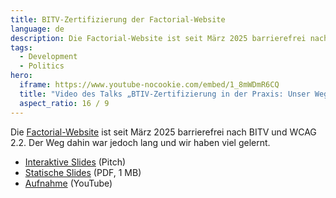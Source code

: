 ```yaml
---
title: BITV-Zertifizierung der Factorial-Website
language: de
description: Die Factorial-Website ist seit März 2025 barrierefrei nach BITV und WCAG 2.2. Der Weg dahin war jedoch lang und wir haben viel gelernt.
tags:
  - Development
  - Politics
hero:
  iframe: https://www.youtube-nocookie.com/embed/1_8mWDmR6CQ
  title: "Video des Talks „BTIV-Zertifizierung in der Praxis: Unser Weg zur barrierefreien Website“"
  aspect_ratio: 16 / 9
---
```


Die [Factorial-Website](https://www.factorial.io/) ist seit März 2025 barrierefrei nach BITV und WCAG 2.2. Der Weg dahin war jedoch lang und wir haben viel gelernt.

- [Interaktive Slides](https://pitch.com/v/bitv-zertifizierung-in-der-praxis-pxxfr5) (Pitch)
- [Statische Slides](/files/factorial-website-bitv.pdf) (PDF, 1 MB)
- [Aufnahme](https://www.youtube.com/watch?v=1_8mWDmR6CQ) (YouTube)
